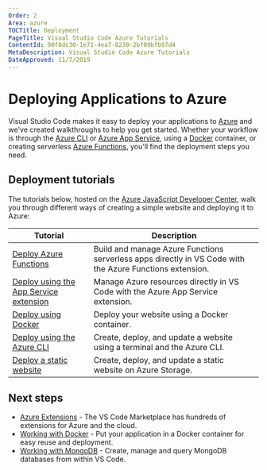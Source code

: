 ```yaml
---
Order: 2
Area: azure
TOCTitle: Deployment
PageTitle: Visual Studio Code Azure Tutorials
ContentId: 90f8dc30-1e71-4ea7-8230-2bf09bfb97d4
MetaDescription: Visual Studio Code Azure Tutorials
DateApproved: 11/7/2019
---
```

# Deploying Applications to Azure

Visual Studio Code makes it easy to deploy your applications to [Azure](https://azure.microsoft.com) and we've created walkthroughs to help you get started. Whether your workflow is through the [Azure CLI](https://docs.microsoft.com/cli/azure) or [Azure App Service](https://azure.microsoft.com/services/app-service), using a [Docker](https://www.docker.com) container, or creating serverless [Azure Functions](https://azure.microsoft.com/services/functions/), you'll find the deployment steps you need.

## Deployment tutorials

The tutorials below, hosted on the [Azure JavaScript Developer Center](https://docs.microsoft.com/azure/javascript), walk you through different ways of creating a simple website and deploying it to Azure:

Tutorial | Description
--- | ---
[Deploy Azure Functions](https://docs.microsoft.com/azure/javascript/tutorial-vscode-serverless-node-01) | Build and manage Azure Functions serverless apps directly in VS Code with the Azure Functions extension.
[Deploy using the App Service extension](https://docs.microsoft.com/azure/javascript/tutorial-vscode-azure-app-service-node-01) | Manage Azure resources directly in VS Code with the Azure App Service extension.
[Deploy using Docker](https://docs.microsoft.com/azure/javascript/tutorial-vscode-docker-node-01) | Deploy your website using a Docker container.
[Deploy using the Azure CLI](https://docs.microsoft.com/azure/javascript/tutorial-vscode-azure-cli-node-01) | Create, deploy, and update a website using a terminal and the Azure CLI.
[Deploy a static website](https://docs.microsoft.com/azure/javascript/tutorial-vscode-static-website-node-01) | Create, deploy, and update a static website on Azure Storage.

## Next steps

* [Azure Extensions](/docs/azure/extensions.md) - The VS Code Marketplace has hundreds of extensions for Azure and the cloud.
* [Working with Docker](/docs/azure/docker.md) - Put your application in a Docker container for easy reuse and deployment.
* [Working with MongoDB](/docs/azure/mongodb.md) - Create, manage and query MongoDB databases from within VS Code.
